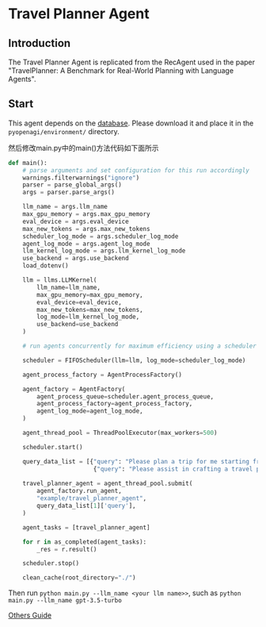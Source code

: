 # Travel Planner Agent

## Introduction

The Travel Planner Agent is replicated from the RecAgent used in the paper "TravelPlanner: A Benchmark for Real-World Planning with Language Agents".

## Start

This agent depends on the [database](https://drive.google.com/file/d/1pF1Sw6pBmq2sFkJvm-LzJOqrmfWoQgxE/view). Please download it and place it in the `pyopenagi/environment/` directory.

然后修改main.py中的main()方法代码如下面所示
```python
def main():
    # parse arguments and set configuration for this run accordingly
    warnings.filterwarnings("ignore")
    parser = parse_global_args()
    args = parser.parse_args()

    llm_name = args.llm_name
    max_gpu_memory = args.max_gpu_memory
    eval_device = args.eval_device
    max_new_tokens = args.max_new_tokens
    scheduler_log_mode = args.scheduler_log_mode
    agent_log_mode = args.agent_log_mode
    llm_kernel_log_mode = args.llm_kernel_log_mode
    use_backend = args.use_backend
    load_dotenv()

    llm = llms.LLMKernel(
        llm_name=llm_name,
        max_gpu_memory=max_gpu_memory,
        eval_device=eval_device,
        max_new_tokens=max_new_tokens,
        log_mode=llm_kernel_log_mode,
        use_backend=use_backend
    )

    # run agents concurrently for maximum efficiency using a scheduler

    scheduler = FIFOScheduler(llm=llm, log_mode=scheduler_log_mode)

    agent_process_factory = AgentProcessFactory()

    agent_factory = AgentFactory(
        agent_process_queue=scheduler.agent_process_queue,
        agent_process_factory=agent_process_factory,
        agent_log_mode=agent_log_mode,
    )

    agent_thread_pool = ThreadPoolExecutor(max_workers=500)

    scheduler.start()

    query_data_list = [{"query": "Please plan a trip for me starting from Sarasota to Chicago for 3 days, from March 22nd to March 24th, 2022. The budget for this trip is set at $1,900."},
                        {"query": "Please assist in crafting a travel plan for a solo traveller, journeying from Detroit to San Diego for 3 days, from March 5th to March 7th, 2022. The travel plan should accommodate a total budget of $3,000."}]
    
    travel_planner_agent = agent_thread_pool.submit(
        agent_factory.run_agent,
        "example/travel_planner_agent",
        query_data_list[1]['query'],
    )

    agent_tasks = [travel_planner_agent]

    for r in as_completed(agent_tasks):
        _res = r.result()

    scheduler.stop()

    clean_cache(root_directory="./")

```

Then run `python main.py --llm_name <your llm name>>`, such as `python main.py --llm_name gpt-3.5-turbo`

[Others Guide](https://github.com/agiresearch/AIOS)